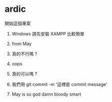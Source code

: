 ardic
=====

開始這個專案

1. Windows 請先安裝 XAMPP 比較簡單　

2. from May

3. 真的不行嗎 ?

4. oops

5. 真的可以嗎 ?

6. 我們用 git commit -m '這裡是 commit message'

7. May is so god damn bloody smart